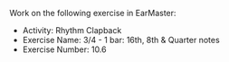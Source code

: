 Work on the following exercise in EarMaster:
- Activity: Rhythm Clapback
- Exercise Name: 3/4 - 1 bar: 16th, 8th & Quarter notes
- Exercise Number: 10.6
